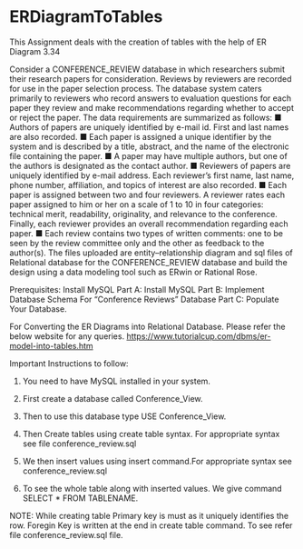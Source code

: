 # ERDiagramToTables
This Assignment deals with the creation of tables with the help of ER Diagram 3.34

Consider a CONFERENCE_REVIEW database in which researchers submit
their research papers for consideration. Reviews by reviewers are recorded
for use in the paper selection process. The database system caters primarily
to reviewers who record answers to evaluation questions for each paper they
review and make recommendations regarding whether to accept or reject
the paper. The data requirements are summarized as follows:
■ Authors of papers are uniquely identified by e-mail id. First and last names
are also recorded.
■ Each paper is assigned a unique identifier by the system and is described
by a title, abstract, and the name of the electronic file containing the paper.
■ A paper may have multiple authors, but one of the authors is designated as
the contact author.
■ Reviewers of papers are uniquely identified by e-mail address. Each reviewer’s first name, last name, phone number, affiliation, and topics of interest are also recorded.
■ Each paper is assigned between two and four reviewers. A reviewer rates
each paper assigned to him or her on a scale of 1 to 10 in four categories:
technical merit, readability, originality, and relevance to the conference.
Finally, each reviewer provides an overall recommendation regarding
each paper.
■ Each review contains two types of written comments: one to be seen by
the review committee only and the other as feedback to the author(s).
The files uploaded are entity–relationship diagram and sql files of Relational database for the CONFERENCE_REVIEW database and build the design using a data modeling tool such as ERwin or Rational Rose.

Prerequisites: Install MySQL
Part A: Install MySQL
Part B: Implement Database Schema For “Conference Reviews” Database
Part C: Populate Your Database.

For Converting the ER Diagrams into Relational Database. Please refer the below website for any queries.
https://www.tutorialcup.com/dbms/er-model-into-tables.htm

Important Instructions to follow:

1. You need to have MySQL installed in your system.

2. First create a database called Conference_View.

3. Then to use this database type USE Conference_View.

4. Then Create tables using create table syntax. For appropriate syntax see file conference_review.sql

5. We then insert values using insert command.For appropriate syntax see conference_review.sql

6. To see the whole table along with inserted values. We give command SELECT * FROM TABLENAME.

NOTE: While creating table Primary key is must as it uniquely identifies the row. Foregin Key is written at the end in create table command. To see refer file conference_review.sql file.
